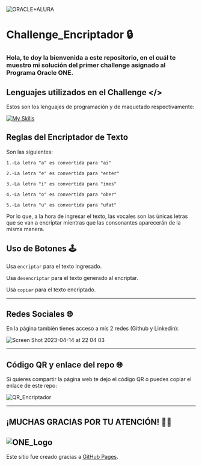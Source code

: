 
![ORACLE+ALURA](https://user-images.githubusercontent.com/81193583/232262341-be8b95dc-a41a-40a4-b6df-a5062980beff.png)
                  

# Challenge_Encriptador 🔒 



<h3>Hola, te doy la bienvenida a este repositorio, en el cuál te muestro mi solución del primer challenge asignado al Programa Oracle ONE.</h3>

## **Lenguajes utilizados en el Challenge** </>

Estos son los lenguajes de programación y de maquetado respectivamente:

[![My Skills](https://skills.thijs.gg/icons?i=html,css,js)](https://skills.thijs.gg)


## **Reglas del Encriptador de Texto**

Son las siguientes:

    1.-La letra "a" es convertida para "ai"
    
    2.-La letra "e" es convertida para "enter" 
    
    3.-La letra "i" es convertida para "imes"

    4.-La letra "o" es convertida para "ober"

    5.-La letra "u" es convertida para "ufat"

 Por lo que, a la hora de ingresar el texto, las vocales son las únicas letras que se van a encriptar mientras que las consonantes aparecerán de la misma manera.
 

## **Uso de Botones 🕹**

   Usa `encriptar` para el texto ingresado.
   
   Usa `desencriptar` para el texto generado al encriptar.
   
   Usa `copiar` para el texto encriptado.
 
 ----
 
 ## **Redes Sociales 🌐**

En la página también tienes acceso a mis 2 redes (Github y Linkedin):

![Screen Shot 2023-04-14 at 22 04 03](https://user-images.githubusercontent.com/81193583/232181997-ae9a79ac-ce50-4f7a-aa37-262c8e53dd76.png)

---
 ## **Código QR y enlace del repo 🌐**
 
 Si quieres compartir la página web te dejo el código QR o puedes copiar el enlace de este repo:
 
![QR_Encriptador](https://user-images.githubusercontent.com/81193583/232194239-73cf2305-a69c-4b3d-8b82-fe631e0d8a6b.png)

---

## **¡MUCHAS GRACIAS POR TU ATENCIÓN! 🙌🏻**


![ONE_Logo](https://user-images.githubusercontent.com/81193583/232262344-19c7dca9-3b04-4477-835f-59f848ffc5d9.png)
---

Este sitio fue creado gracias a [GitHub Pages](https://pages.github.com/).
